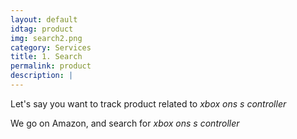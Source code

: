 ```yaml
---
layout: default
idtag: product
img: search2.png
category: Services
title: 1. Search
permalink: product
description: |
---
```


Let's say you want to track product related to _xbox ons s controller_

We go on Amazon, and search for _xbox ons s controller_
